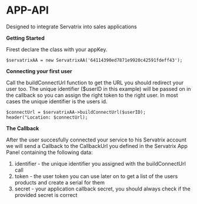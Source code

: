 # APP-API
Designed to integrate Servatrix into sales applications

**Getting Started**

Firest declare the class with your appKey.

    $servatrixAA = new ServatrixAA('64114390ed7871e9920c42591fdeff43');
   
 **Connecting your first user**  

Call the buildConnectUrl function to get the URL you should redirect your user too.
The unique identifier ($userID in this example) will be passed on in the callback so you can assign the right token to the right user.
In most cases the unique identifier is the users id.

    $connectUrl = $servatrixAA->buildConnectUrl($userID);
    header("Location: $connectUrl);

**The Callback**

After the user succesfully connected your service to his Servatrix account we will send a Callback to the CallbackUrl you defined in the Servatrix App Panel containing the following data:

 1. identifier - the unique identifier you assigned with the buildConnectUrl call
 2. token - the user token you can use later on to get a list of the users products and create a serial for them
 3. secret - your application callback secret, you should always check if the provided secret is correct 


